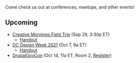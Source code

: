 Come check us out at conferences, meetups, and other events!

## Upcoming
- [Creative Mornings Field Trip](https://creativemornings.com/talks/prototype-for-the-web-using-the-u-s-web-design-system-and-github-pages) (Sep 29, 3:30p ET)
  - [Handout](https://bixal.github.io/rapid-web-prototyping-fieldtrip/handout/)
- [DC Design Week 2021](https://dcdesignweek.org/events/rapid-prototyping-for-the-web-using-the-us-web-design-system/) (Oct 7, 9a ET)
  - [Handout](https://bixal.github.io/rapid-prototyping-with-uswds-event/handout/)
- [DrupalGovCon](https://drupalgovcon.sessionize.com/session/276554) (Oct 14, 11a ET, Room 2, [Register](https://www.drupalgovcon.org/user/login))